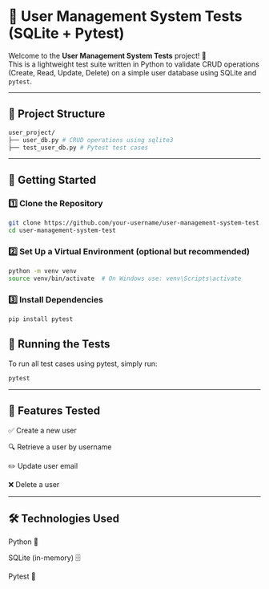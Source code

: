 # 🧪 User Management System Tests (SQLite + Pytest)

Welcome to the **User Management System Tests** project! 🎉  
This is a lightweight test suite written in Python to validate CRUD operations (Create, Read, Update, Delete) on a simple user database using SQLite and `pytest`.

---

## 📁 Project Structure

```bash
user_project/
├── user_db.py # CRUD operations using sqlite3
├── test_user_db.py # Pytest test cases
```

---

## 🚀 Getting Started

### 1️⃣ Clone the Repository

```bash
git clone https://github.com/your-username/user-management-system-test.git
cd user-management-system-test
```

### 2️⃣ Set Up a Virtual Environment (optional but recommended)

```bash
python -m venv venv
source venv/bin/activate  # On Windows use: venv\Scripts\activate
```

### 3️⃣ Install Dependencies

```bash
pip install pytest
```

## 🧪 Running the Tests
To run all test cases using pytest, simply run:

```bash
pytest
```

---

## 🔧 Features Tested
✅ Create a new user

🔍 Retrieve a user by username

✏️ Update user email

❌ Delete a user

---

## 🛠 Technologies Used
Python 🐍

SQLite (in-memory) 🗄️

Pytest 🧪

